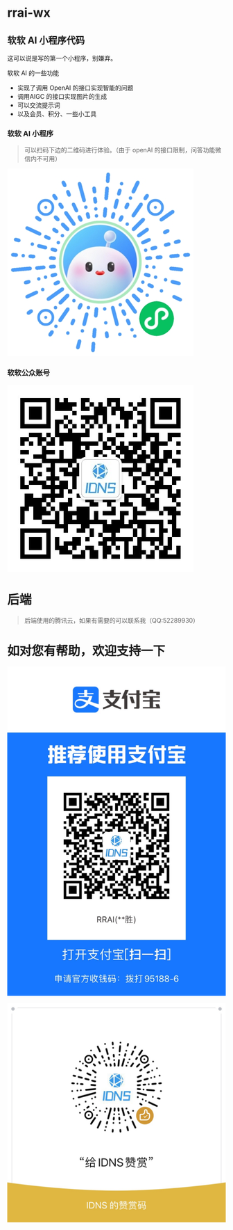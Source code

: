 # rrai-wx

## 软软 AI 小程序代码
这可以说是写的第一个小程序，别嫌弃。

软软 AI 的一些功能
- 实现了调用 OpenAI 的接口实现智能的问题
- 调用AIGC 的接口实现图片的生成
- 可以交流提示词
- 以及会员、积分、一些小工具

### 软软 AI 小程序
> 可以扫码下边的二维码进行体验。（由于 openAI 的接口限制，问答功能微信内不可用）

![软软AI小程序](./docs/rrai_miniprogram.jpeg)

### 软软公众账号

![软软公众账号](./docs/idns_gzh_qrcode.jpg)

# 后端

> 后端使用的腾讯云，如果有需要的可以联系我（QQ:52289930）



# 如对您有帮助，欢迎支持一下

![软软公众账号](./docs/WechatIMG89.jpeg)

![软软公众账号](./docs/WechatIMG90.jpeg)
